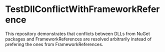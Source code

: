 # TestDllConflictWithFrameworkReference
This repository demonstrates that conflicts between DLLs from NuGet packages and FrameworkReferences are resolved arbitrarily instead of prefering the ones from FrameworkReferences.